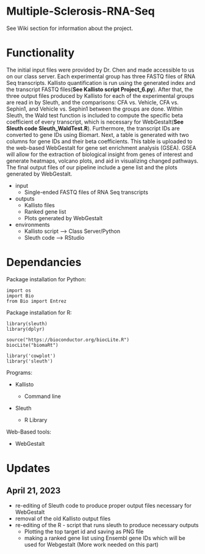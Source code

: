 # Multiple-Sclerosis-RNA-Seq
See Wiki section for information about the project.

# Functionality 
The initial input files were provided by Dr. Chen and made accessible to us on our class server. Each experimental group has three FASTQ files of RNA Seq transcripts.  Kallisto quantification is run using the generated index and the transcript FASTQ files(**See Kallisto script Project_6.py**). After that, the three output files produced by Kallisto for each of the experimental groups are read in by Sleuth, and the comparisons: CFA vs. Vehicle, CFA vs. Sephin1, and Vehicle vs. Sephin1 between the groups are done. Within Sleuth, the Wald test function is included to compute the specific beta coefficient of every transcript, which is necessary for WebGestalt(**See Sleuth code Sleuth_WaldTest.R**). Furthermore, the transcript IDs are converted to gene IDs using Biomart. Next, a table is generated with two columns for gene IDs and their beta coefficients. This table is uploaded to the web-based WebGestalt for gene set enrichment analysis (GSEA). GSEA will allow for the extraction of biological insight from genes of interest and generate heatmaps, volcano plots, and aid in visualizing changed pathways. The final output files of our pipeline include a gene list and the plots generated by WebGestalt. 

- input 
  - Single-ended FASTQ files of RNA Seq transcripts 
- outputs 
  - Kallisto files
  - Ranked gene list
  - Plots generated by WebGestalt
- environments
  - Kallisto script --> Class Server/Python
  - Sleuth code --> RStudio

# Dependancies
Package installation for Python:
```
import os 
import Bio
from Bio import Entrez
```

Package installation for R:
```
library(sleuth)
library(dplyr)

source("https://bioconductor.org/biocLite.R")
biocLite("biomaRt")

library('cowplot')
library('sleuth')
```
Programs:

- Kallisto
  - Command line

- Sleuth
  - R Library

Web-Based tools:

- WebGestalt




# Updates

## April 21, 2023

- re-editing of Sleuth code to produce proper output files necessary for WebGestalt
- removal of the old Kallisto output files
- re-editing of the R - script that runs sleuth to produce necessary outputs
  - Plotting the top target id and saving as PNG file 
  - making a ranked gene list using Ensembl gene IDs which will be used for Webgestalt (More work needed on this part)
